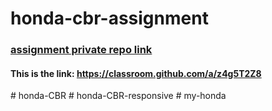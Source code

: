 # honda-cbr-assignment
### [assignment private repo link](https://classroom.github.com/a/z4g5T2Z8)
#### This is the link: https://classroom.github.com/a/z4g5T2Z8
#   h o n d a - C B R  
 #   h o n d a - C B R - r e s p o n s i v e  
 #   m y - h o n d a  
 